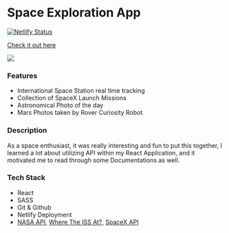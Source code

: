 # Space Exploration App 
[![Netlify Status](https://api.netlify.com/api/v1/badges/b52f71c1-97df-4c91-a909-197ce256c97c/deploy-status)](https://app.netlify.com/sites/space-explore/deploys)

[Check it out here](https://space-explore.netlify.app/)

![](https://media.giphy.com/media/dzIq0OzUaErnz9Qf4b/giphy.gif)
### **Features**

- International Space Station real time tracking
- Collection of SpaceX Launch Missions
- Astronomical Photo of the day
- Mars Photos taken by Rover Curiosity Robot


### **Description**

As a space enthusiast, it was really interesting and fun to put this together, I learned a lot about utilizing API within my React Application, and it motivated me to read through some Documentations as well.

### **Tech Stack**

- React
- SASS
- Git & Github
- Netlify Deployment
- [NASA API](https://api.nasa.gov/), [Where The ISS At?](https://wheretheiss.at/), [SpaceX API](https://github.com/r-spacex/SpaceX-API)

